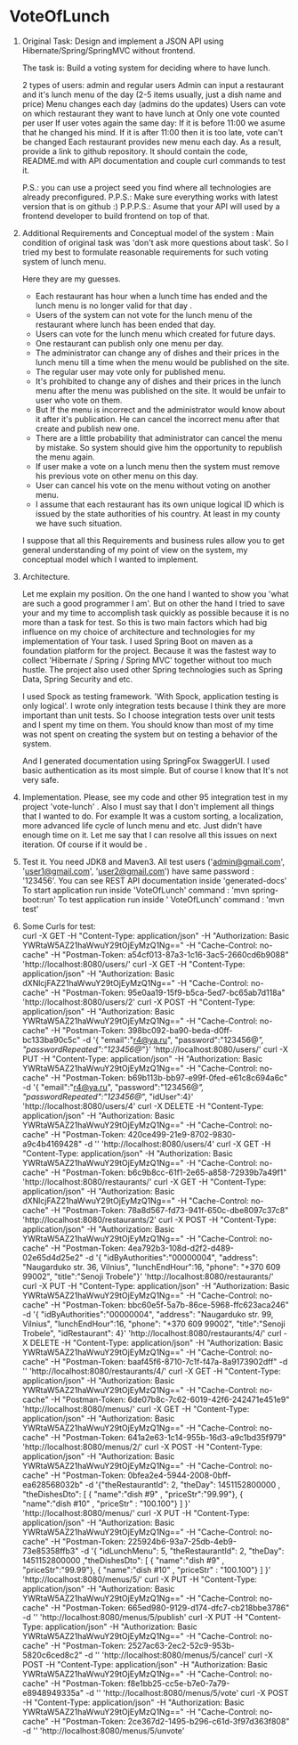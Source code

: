 # VoteOfLunch
1)  Original Task:
	Design and implement a JSON API using Hibernate/Spring/SpringMVC without frontend.

	The task is:
	Build a voting system for deciding where to have lunch.

	2 types of users: admin and regular users
	Admin can input a restaurant and it's lunch menu of the day (2-5 items usually, just a dish name and price)
	Menu changes each day (admins do the updates)
	Users can vote on which restaurant they want to have lunch at
	Only one vote counted per user
	If user votes again the same day:
	If it is before 11:00 we asume that he changed his mind.
	If it is after 11:00 then it is too late, vote can't be changed
	Each restaurant provides new menu each day.
	As a result, provide a link to github repository. It should contain the code, README.md 
	with API documentation and couple curl commands to test it.

	P.S.: you can use a project seed you find where all technologies are already preconfigured.
	P.P.S.: Make sure everything works with latest version that is on github :)
	P.P.P.S.: Asume that your API will used by a frontend developer to build frontend on top of that.

2)  Additional Requirements and Conceptual model of the system :
	Main condition of original task was 'don't ask more questions about task'. 
	So I tried my best to formulate reasonable requirements for such voting system of lunch menu.

	Here they are my guesses.
	- Each restaurant has hour when a lunch time has ended  and the lunch menu is no longer valid for that day .
	- Users of the system can not vote for the lunch menu of the restaurant where lunch has been ended that day.
	- Users can vote for the lunch menu which created for  future days.
	- One restaurant can publish only one menu per day.
	- The administrator can change any of dishes and their prices in the lunch menu till a time 
		when the menu would be published on the site.
	- The regular user may  vote only for published menu.
	- It's prohibited to change any of dishes and their prices in the lunch menu after the menu was published on the site. 
	  It would be unfair to user who vote on them.
	- But If the menu is incorrect and the administrator would know about it after it's publication. 
	  He can cancel the incorrect menu after that create and publish new one.
	- There are a little probability that administrator can cancel the menu by mistake. 
	  So system should give him the opportunity to republish the menu again.
	- If user make a vote on a lunch menu then the system must remove his previous vote on other menu on this day. 
	- User can cancel his vote on the menu without voting on another menu.
	- I assume that each restaurant has its own unique logical ID which is issued by the state authorities of his country.
	  At least in my county we have such situation.
	  
	I suppose that all this Requirements and business rules allow you to get general understanding 
	 of my point of view on the system, my conceptual model  which I wanted to implement.

3)  Architecture. 

	Let me explain my position. On the one hand I wanted to show you 'what are such a good programmer I am'.
	But on other the hand I tried to save your and my time to accomplish task quickly as possible 
	because it is no more than a task for test.
	So this is two main factors which had big influence on my choice of architecture 
	and technologies for my implementation of Your task.
	I used Spring Boot on maven as a foundation platform for the project.
	Because it was the fastest way to collect 'Hibernate / Spring / Spring MVC' together without too much hustle. 
	The project also used other Spring technologies such as Spring Data, Spring Security and etc.

	I used Spock as testing framework. 'With Spock, application testing is only logical'. 
	I wrote only integration tests because I think they are more important than unit tests. 
	So I choose integration tests over unit tests and I spent my time on them. 
	You should know than most of my time was not spent on creating the system but on testing a behavior of the system.

	And I generated documentation using SpringFox SwaggerUI.
	I used basic authentication as its most simple. But of course I know that It's not very safe.

4) Implementation.
	Please, see my code and other 95 integration test in my project 'vote-lunch' .
	Also I must say that I don't implement all things that I wanted to do. 
	For example It was a custom sorting, a localization, more advanced life cycle of lunch menu and etc. 
	Just didn't have enough time on it. 
	Let me say that I can resolve all this issues on next iteration. Of course if it would be .

5) Test it.
	You need JDK8 and Maven3.
	All test users ('admin@gmail.com', 'user1@gmail.com', 'user2@gmail.com') have same password : '123456'.
	You can see REST API documentation inside 'generated-docs'
	To start application run inside 'VoteOfLunch' command : 'mvn spring-boot:run' 
	To test application run inside ' VoteOfLunch' command : 'mvn test'

6) Some Curls for test:  
	curl -X GET -H "Content-Type: application/json" -H "Authorization: Basic YWRtaW5AZ21haWwuY29tOjEyMzQ1Ng==" -H "Cache-Control: no-cache" -H "Postman-Token: a54cf013-87a3-1c16-3ac5-2660cd6b9088" 'http://localhost:8080/users/' 
	curl -X GET -H "Content-Type: application/json" -H "Authorization: Basic dXNlcjFAZ21haWwuY29tOjEyMzQ1Ng==" -H "Cache-Control: no-cache" -H "Postman-Token: 95e0aa19-15f9-b5ca-5ed7-bc65ab7d118a" 'http://localhost:8080/users/2'
	curl -X POST -H "Content-Type: application/json" -H "Authorization: Basic YWRtaW5AZ21haWwuY29tOjEyMzQ1Ng==" -H "Cache-Control: no-cache" -H "Postman-Token: 398bc092-ba90-beda-d0ff-bc133ba90c5c" -d '{ "email":"r4@ya.ru", "password":"123456@_", "passwordRepeated":"123456@_"}' 'http://localhost:8080/users/'
	curl -X PUT -H "Content-Type: application/json" -H "Authorization: Basic YWRtaW5AZ21haWwuY29tOjEyMzQ1Ng==" -H "Cache-Control: no-cache" -H "Postman-Token: b69b113b-bb97-e99f-0fed-e61c8c694a6c" -d '{ "email":"r4@ya.ru", "password":"123456@_", "passwordRepeated":"123456@_", "idUser":4}' 'http://localhost:8080/users/4'
	curl -X DELETE -H "Content-Type: application/json" -H "Authorization: Basic YWRtaW5AZ21haWwuY29tOjEyMzQ1Ng==" -H "Cache-Control: no-cache" -H "Postman-Token: 420ce499-21e9-8702-9830-a9c4b4169428" -d '' 'http://localhost:8080/users/4'
	curl -X GET -H "Content-Type: application/json" -H "Authorization: Basic YWRtaW5AZ21haWwuY29tOjEyMzQ1Ng==" -H "Cache-Control: no-cache" -H "Postman-Token: b6c9b8cc-61f1-2e65-a858-72939b7a49f1" 'http://localhost:8080/restaurants/'
	curl -X GET -H "Content-Type: application/json" -H "Authorization: Basic dXNlcjFAZ21haWwuY29tOjEyMzQ1Ng==" -H "Cache-Control: no-cache" -H "Postman-Token: 78a8d567-fd73-941f-650c-dbe8097c37c8" 'http://localhost:8080/restaurants/2'
	curl -X POST -H "Content-Type: application/json" -H "Authorization: Basic YWRtaW5AZ21haWwuY29tOjEyMzQ1Ng==" -H "Cache-Control: no-cache" -H "Postman-Token: 4ea792b3-108d-d2f2-d489-02e65d4d25e2" -d '{ "idByAuthorities":"00000004", "address": "Naugarduko str. 36, Vilnius", "lunchEndHour":16, "phone": "+370 609 99002", "title":"Senoji Trobele"}' 'http://localhost:8080/restaurants/'
	curl -X PUT -H "Content-Type: application/json" -H "Authorization: Basic YWRtaW5AZ21haWwuY29tOjEyMzQ1Ng==" -H "Cache-Control: no-cache" -H "Postman-Token: bbc60e5f-5a7b-86ce-5968-ffc623aca246" -d '{ "idByAuthorities":"00000004", "address": "Naugarduko str. 99, Vilnius", "lunchEndHour":16, "phone": "+370 609 99002", "title":"Senoji Trobele", "idRestaurant": 4}' 'http://localhost:8080/restaurants/4/'
	curl -X DELETE -H "Content-Type: application/json" -H "Authorization: Basic YWRtaW5AZ21haWwuY29tOjEyMzQ1Ng==" -H "Cache-Control: no-cache" -H "Postman-Token: baaf45f6-8710-7c1f-f47a-8a9173902dff" -d '' 'http://localhost:8080/restaurants/4/'
	curl -X GET -H "Content-Type: application/json" -H "Authorization: Basic YWRtaW5AZ21haWwuY29tOjEyMzQ1Ng==" -H "Cache-Control: no-cache" -H "Postman-Token: 6de07b8c-7c62-6019-42f6-242471e451e9" 'http://localhost:8080/menus/'
	curl -X GET -H "Content-Type: application/json" -H "Authorization: Basic YWRtaW5AZ21haWwuY29tOjEyMzQ1Ng==" -H "Cache-Control: no-cache" -H "Postman-Token: 641a2e63-1c14-955b-16d3-a9c1bd35f979" 'http://localhost:8080/menus/2/'
	curl -X POST -H "Content-Type: application/json" -H "Authorization: Basic YWRtaW5AZ21haWwuY29tOjEyMzQ1Ng==" -H "Cache-Control: no-cache" -H "Postman-Token: 0bfea2e4-5944-2008-0bff-ea628568032b" -d '{"theRestaurantId": 2, "theDay": 1451152800000 ,                                    "theDishesDto": [ { "name":"dish #9" , "priceStr":"99.99"}, { "name":"dish #10" , "priceStr" : "100.100"} ]  }' 'http://localhost:8080/menus/'
	curl -X PUT -H "Content-Type: application/json" -H "Authorization: Basic YWRtaW5AZ21haWwuY29tOjEyMzQ1Ng==" -H "Cache-Control: no-cache" -H "Postman-Token: 225924b6-93a7-25db-4eb9-73e85358ffb3" -d '{ "idLunchMenu": 5, "theRestaurantId": 2, "theDay": 1451152800000 ,"theDishesDto": [ { "name":"dish #9" , "priceStr":"99.99"}, { "name":"dish #10" , "priceStr" : "100.100"} ]  }' 'http://localhost:8080/menus/5/'
	curl -X PUT -H "Content-Type: application/json" -H "Authorization: Basic YWRtaW5AZ21haWwuY29tOjEyMzQ1Ng==" -H "Cache-Control: no-cache" -H "Postman-Token: 665ed980-9129-d174-dfc7-cb218bbe3786" -d '' 'http://localhost:8080/menus/5/publish'
	curl -X PUT -H "Content-Type: application/json" -H "Authorization: Basic YWRtaW5AZ21haWwuY29tOjEyMzQ1Ng==" -H "Cache-Control: no-cache" -H "Postman-Token: 2527ac63-2ec2-52c9-953b-5820c6ced8c2" -d '' 'http://localhost:8080/menus/5/cancel'
	curl -X POST -H "Content-Type: application/json" -H "Authorization: Basic YWRtaW5AZ21haWwuY29tOjEyMzQ1Ng==" -H "Cache-Control: no-cache" -H "Postman-Token: f8e1bb25-cc5e-b7e0-7a79-e8948949335a" -d '' 'http://localhost:8080/menus/5/vote'
	curl -X POST -H "Content-Type: application/json" -H "Authorization: Basic YWRtaW5AZ21haWwuY29tOjEyMzQ1Ng==" -H "Cache-Control: no-cache" -H "Postman-Token: 2ce367d2-1495-b296-c61d-3f97d363f808" -d '' 'http://localhost:8080/menus/5/unvote'
	
	
